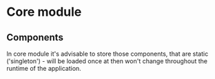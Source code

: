 # Core module

## Components
In core module it's advisable to store those components, that are static ('singleton') - will be loaded once at then won't change throughout the runtime of the application.
